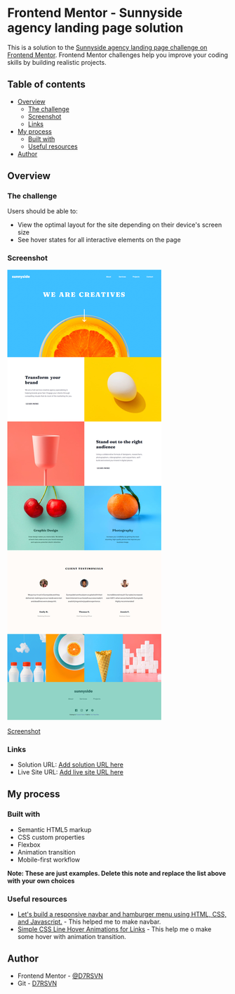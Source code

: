 # Frontend Mentor - Sunnyside agency landing page solution

This is a solution to the [Sunnyside agency landing page challenge on Frontend Mentor](https://www.frontendmentor.io/challenges/sunnyside-agency-landing-page-7yVs3B6ef). Frontend Mentor challenges help you improve your coding skills by building realistic projects.

## Table of contents

- [Overview](#overview)
  - [The challenge](#the-challenge)
  - [Screenshot](#screenshot)
  - [Links](#links)
- [My process](#my-process)
  - [Built with](#built-with)
  - [Useful resources](#useful-resources)
- [Author](#author)


## Overview

### The challenge

Users should be able to:

- View the optimal layout for the site depending on their device's screen size
- See hover states for all interactive elements on the page

### Screenshot

![](./screenshot.jpg)

<a href="./screenshot.jpg">Screenshot</a>

### Links

- Solution URL: [Add solution URL here](https://github.com/D7RSVN/sunnyside-agency-landing-page-main)
- Live Site URL: [Add live site URL here](https://cranky-edison-16859a.netlify.app/)

## My process

### Built with

- Semantic HTML5 markup
- CSS custom properties
- Flexbox
- Animation transition
- Mobile-first workflow

**Note: These are just examples. Delete this note and replace the list above with your own choices**

### Useful resources

- [Let's build a responsive navbar and hamburger menu using HTML, CSS, and Javascript.](https://dev.to/devggaurav/let-s-build-a-responsive-navbar-and-hamburger-menu-using-html-css-and-javascript-4gci) - This helped me to make navbar.
- [Simple CSS Line Hover Animations for Links](https://tympanus.net/codrops/2021/02/10/simple-css-line-hover-animations-for-links/) - This help me o make some hover with animation transition.

## Author

- Frontend Mentor - [@D7RSVN](https://www.frontendmentor.io/profile/D7RSVN)
- Git - [D7RSVN](https://github.com/D7RSVN)


